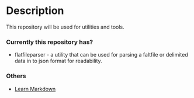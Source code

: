 # Description #

This repository will be used for utilities and tools.

### Currently this repository has? ###

* flatfileparser - a utility that can be used for parsing a faltfile or delimited data in to json format for readability. 


### Others ###
* [Learn Markdown](https://bitbucket.org/tutorials/markdowndemo)